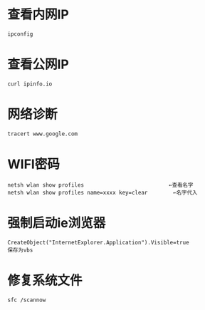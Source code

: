 # 查看内网IP
```
ipconfig
```

# 查看公网IP
```
curl ipinfo.io
```

# 网络诊断
```
tracert www.google.com
```

# WIFI密码
```
netsh wlan show profiles                         　←查看名字
netsh wlan show profiles name=xxxx key=clear        ←名字代入
```

# 强制启动ie浏览器
```
CreateObject("InternetExplorer.Application").Visible=true
保存为vbs
```

# 修复系统文件
```
sfc /scannow
```


